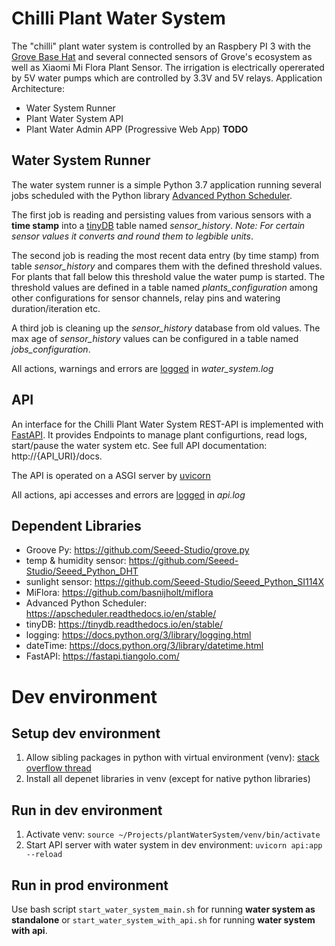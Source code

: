 # Chilli Plant Water System

The "chilli" plant water system is controlled by an Raspbery PI 3 with the [Grove Base Hat](https://wiki.seeedstudio.com/Grove_Base_Hat_for_Raspberry_Pi/) 
and several connected sensors of Grove's ecosystem as well as Xiaomi Mi Flora Plant Sensor. The irrigation is electrically opererated by 5V water pumps which are controlled by 3.3V and 5V relays.
Application Architecture:

* Water System Runner
* Plant Water System API
* Plant Water Admin APP (Progressive Web App) **TODO**

## Water System Runner
The water system runner is a simple Python 3.7 application running several jobs scheduled with the Python library [Advanced Python Scheduler](https://apscheduler.readthedocs.io/en/stable/).

The first job is reading and persisting values from various sensors with a **time stamp** into a [tinyDB](https://tinydb.readthedocs.io/en/stable/) table named *sensor_history*. _Note: For certain sensor values it converts and round them to legbible units_. 

The second job is reading the most recent data entry (by time stamp) from table *sensor_history* and compares them with the defined threshold values. For plants that fall below this threshold value the water pump is started. The threshold values are defined in a table named *plants_configuration* among other configurations for sensor channels, relay pins and watering duration/iteration etc.

A third job is cleaning up the *sensor_history* database from old values. The max age of *sensor_history* values can be configured in a table named *jobs_configuration*. 

All actions, warnings and errors are [logged](https://docs.python.org/3/library/logging.html) in *water_system.log* 

## API
An interface for the Chilli Plant Water System REST-API is implemented with [FastAPI](https://fastapi.tiangolo.com/). 
It provides Endpoints to manage plant configurtions, read logs, start/pause the water system etc. See full API documentation: http://{API_URI}/docs.

The API is operated on a ASGI server by [uvicorn](https://www.uvicorn.org/)

All actions, api accesses and errors are [logged](https://docs.python.org/3/library/logging.html) in *api.log* 

## Dependent Libraries
 * Groove Py: https://github.com/Seeed-Studio/grove.py
 * temp & humidity sensor: https://github.com/Seeed-Studio/Seeed_Python_DHT
 * sunlight sensor: https://github.com/Seeed-Studio/Seeed_Python_SI114X
 * MiFlora: https://github.com/basnijholt/miflora
 * Advanced Python Scheduler: https://apscheduler.readthedocs.io/en/stable/
 * tinyDB: https://tinydb.readthedocs.io/en/stable/
 * logging: https://docs.python.org/3/library/logging.html
 * dateTime: https://docs.python.org/3/library/datetime.html
 * FastAPI: https://fastapi.tiangolo.com/

# Dev environment
## Setup dev environment
1. Allow sibling packages in python with virtual environment (venv): [stack overflow thread](https://stackoverflow.com/questions/6323860/sibling-package-imports/50193944#50193944)
2. Install all depenet libraries in venv (except for native python libraries) 

## Run in dev environment
1. Activate venv: ```source ~/Projects/plantWaterSystem/venv/bin/activate```
2. Start API server with water system in dev environment: ```uvicorn api:app --reload```

## Run in prod environment
Use bash script ```start_water_system_main.sh``` for running **water system as standalone** or ```start_water_system_with_api.sh``` for running **water system with api**.
